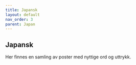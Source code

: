 ```yaml
---
title: Japansk
layout: default
nav_order: 3
parent: Japan
---
```


## Japansk

Her finnes en samling av poster med nyttige ord og uttrykk.